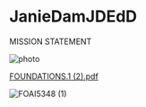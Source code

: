 # JanieDamJDEdD
MISSION STATEMENT


![photo](https://user-images.githubusercontent.com/69178244/153218314-e8956859-cf05-4372-9b16-4daa8d5ab793.jpg)



[FOUNDATIONS.1 (2).pdf](https://github.com/REFORMERSfoundations/JanieDamJDEdD/files/8032980/FOUNDATIONS.1.2.pdf)



![FOAI5348 (1)](https://user-images.githubusercontent.com/69178244/153207969-108497f7-3697-4f78-b5b2-74f8ca5a8ed9.JPG)
